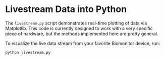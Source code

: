 # Livestream Data into Python

The `livestream.py` script demonstrates real-time plotting of data via
Matplotlib. This code is currently designed to work with a very specific piece
of hardware, but the methods implemented here are pretty general.

To visualize the live data stream from your favorite Biomonitor device, run:

```unix
python livestream.py
```

